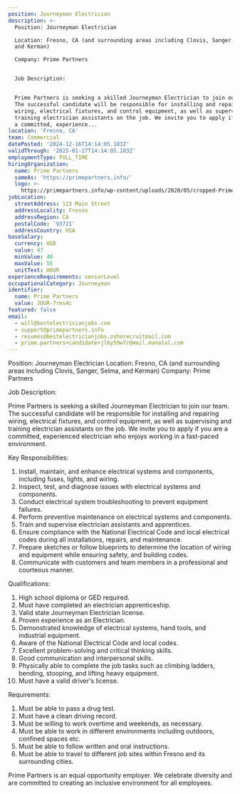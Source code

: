 ```yaml
---
position: Journeyman Electrician
description: >-
  Position: Journeyman Electrician 

  Location: Fresno, CA (and surrounding areas including Clovis, Sanger, Selma,
  and Kerman) 

  Company: Prime Partners 


  Job Description: 


  Prime Partners is seeking a skilled Journeyman Electrician to join our team.
  The successful candidate will be responsible for installing and repairing
  wiring, electrical fixtures, and control equipment, as well as supervising and
  training electrician assistants on the job. We invite you to apply if you are
  a committed, experience...
location: 'Fresno, CA'
team: Commercial
datePosted: '2024-12-16T14:14:05.103Z'
validThrough: '2025-01-27T14:14:05.103Z'
employmentType: FULL_TIME
hiringOrganization:
  name: Prime Partners
  sameAs: 'https://primepartners.info/'
  logo: >-
    https://primepartners.info/wp-content/uploads/2020/05/cropped-Prime-Partners-Logo-NO-BG-1-1.png
jobLocation:
  streetAddress: 123 Main Street
  addressLocality: Fresno
  addressRegion: CA
  postalCode: '93721'
  addressCountry: USA
baseSalary:
  currency: USD
  value: 47
  minValue: 40
  maxValue: 55
  unitText: HOUR
experienceRequirements: seniorLevel
occupationalCategory: Journeyman
identifier:
  name: Prime Partners
  value: JOUR-7rms4c
featured: false
email:
  - will@bestelectricianjobs.com
  - support@primepartners.info
  - resumes@bestelectricianjobs.zohorecruitmail.com
  - prime.partners+candidate+jl6y59w7r@mail.manatal.com
---
```




Position: Journeyman Electrician 
Location: Fresno, CA (and surrounding areas including Clovis, Sanger, Selma, and Kerman) 
Company: Prime Partners 

Job Description: 

Prime Partners is seeking a skilled Journeyman Electrician to join our team. The successful candidate will be responsible for installing and repairing wiring, electrical fixtures, and control equipment, as well as supervising and training electrician assistants on the job. We invite you to apply if you are a committed, experienced electrician who enjoys working in a fast-paced environment. 

Key Responsibilities: 

1. Install, maintain, and enhance electrical systems and components, including fuses, lights, and wiring.
2. Inspect, test, and diagnose issues with electrical systems and components.
3. Conduct electrical system troubleshooting to prevent equipment failures.
4. Perform preventive maintenance on electrical systems and components.
5. Train and supervise electrician assistants and apprentices.
6. Ensure compliance with the National Electrical Code and local electrical codes during all installations, repairs, and maintenance.
7. Prepare sketches or follow blueprints to determine the location of wiring and equipment while ensuring safety, and building codes.
8. Communicate with customers and team members in a professional and courteous manner.

Qualifications:

1. High school diploma or GED required.
2. Must have completed an electrician apprenticeship.
3. Valid state Journeyman Electrician license.
4. Proven experience as an Electrician.
5. Demonstrated knowledge of electrical systems, hand tools, and industrial equipment.
6. Aware of the National Electrical Code and local codes.
7. Excellent problem-solving and critical thinking skills.
8. Good communication and interpersonal skills.
9. Physically able to complete the job tasks such as climbing ladders, bending, stooping, and lifting heavy equipment.
10. Must have a valid driver's license.

Requirements:

1. Must be able to pass a drug test.
2. Must have a clean driving record.
3. Must be willing to work overtime and weekends, as necessary.
4. Must be able to work in different environments including outdoors, confined spaces etc.
5. Must be able to follow written and oral instructions.
6. Must be able to travel to different job sites within Fresno and its surrounding cities.

Prime Partners is an equal opportunity employer. We celebrate diversity and are committed to creating an inclusive environment for all employees.
